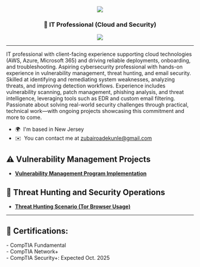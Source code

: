 <h1 align="center">
    <img src="https://readme-typing-svg.herokuapp.com/?font=Righteous&size=35&color=FFA500&center=true&vCenter=true&width=500&height=70&duration=2000&lines=Hello!+👋;+I'm+Zubair+Adekunle!;" />
</h1>

<h3 align="center">👋 IT Professional (Cloud and Security) </h3>

<div align="center">
    <a href="(https://www.linkedin.com/in/zubairadekunle/)"><img src="https://img.shields.io/badge/-LinkedIn-0072b1?&style=for-the-badge&logo=linkedin&logoColor=white" /></a>
</div>

---

IT professional with client-facing experience supporting cloud technologies (AWS, Azure, Microsoft 365) and driving reliable deployments, onboarding, and troubleshooting. Aspiring cybersecurity professional with hands-on experience in vulnerability management, threat hunting, and email security. Skilled at identifying and remediating system weaknesses, analyzing threats, and improving detection workflows. Experience includes vulnerability scanning, patch management, phishing analysis, and threat intelligence, leveraging tools such as EDR and custom email filtering. Passionate about solving real-world security challenges through practical, technical work—with ongoing projects showcasing this commitment and more to come.

* 🌍  I'm based in New Jersey
* ✉️  You can contact me at [zubairoadekunle@gmail.com](mailto:zubairoadekunle@gmail.com)

## ⚠️ Vulnerability Management Projects

- **[Vulnerability Management Program Implementation](https://github.com/abzubade/vulnerability-management-lab)**

## 🚨 Threat Hunting and Security Operations

- **[Threat Hunting Scenario (Tor Browser Usage)](https://github.com/abzubade/Threat-Hunting-Project/tree/main)**

---

<h2>📜 Certifications:</h2>
- CompTIA Fundamental <br>- CompTIA Network+ <br> - CompTIA Security+: Expected Oct. 2025  
